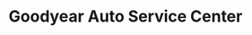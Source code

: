 ---
title: "Goodyear Auto Service Center"
url: /tampa/goodyear-auto-service-center/
shop: Autowerkstatt
---